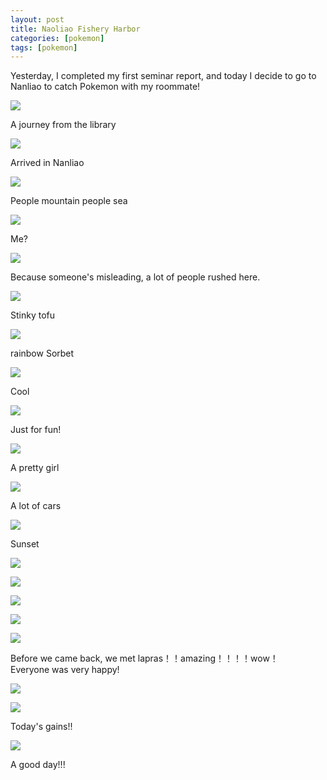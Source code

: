 ```yaml
---
layout: post
title: Naoliao Fishery Harbor
categories: [pokemon]
tags: [pokemon]
---
```


Yesterday, I completed my first seminar report, and today I decide to go to Nanliao to catch Pokemon with my roommate! 

![][1]

A journey from the library

![][2]

Arrived in Nanliao

![][3]

People mountain people sea

![][4]

Me?

![][5]

Because someone's misleading, a lot of people rushed here.

![][6]

Stinky tofu

![][7]

rainbow Sorbet

![][8]

Cool 

![][9]

Just for fun!

![][10]

A pretty girl

![][11]

A lot of cars

![][12]

Sunset

![][13]

![][14]

![][15]



![][16]

![][17]

Before we came back, we met lapras！！amazing！！！！wow！  
Everyone was very happy!

![][18]

![][19]

Today's gains!!

![][20]

A good day!!!



  [1]: http://7xi3e9.com1.z0.glb.clouddn.com/nl000.PNG
  [2]: http://7xi3e9.com1.z0.glb.clouddn.com/nl001.PNG
  [3]: http://7xi3e9.com1.z0.glb.clouddn.com/nl002.PNG
  [4]: http://7xi3e9.com1.z0.glb.clouddn.com/nl003.PNG
  [5]: http://7xi3e9.com1.z0.glb.clouddn.com/nl004.PNG
  [6]: http://7xi3e9.com1.z0.glb.clouddn.com/nl005.PNG
  [7]: http://7xi3e9.com1.z0.glb.clouddn.com/nl006.PNG
  [8]: http://7xi3e9.com1.z0.glb.clouddn.com/nl007.PNG
  [9]: http://7xi3e9.com1.z0.glb.clouddn.com/nl008.PNG
  [10]: http://7xi3e9.com1.z0.glb.clouddn.com/nl009.PNG
  [11]: http://7xi3e9.com1.z0.glb.clouddn.com/nl010.PNG
  [12]: http://7xi3e9.com1.z0.glb.clouddn.com/nl011.PNG
  [13]: http://7xi3e9.com1.z0.glb.clouddn.com/nl012.PNG
  [14]: http://7xi3e9.com1.z0.glb.clouddn.com/nl013.PNG
  [15]: http://7xi3e9.com1.z0.glb.clouddn.com/nl014.PNG
  [16]: http://7xi3e9.com1.z0.glb.clouddn.com/nl015.PNG
  [17]: http://7xi3e9.com1.z0.glb.clouddn.com/nl016.PNG
  [18]: http://7xi3e9.com1.z0.glb.clouddn.com/nl017.PNG
  [19]: http://7xi3e9.com1.z0.glb.clouddn.com/nl019.PNG
  [20]: http://7xi3e9.com1.z0.glb.clouddn.com/nl020.PNG